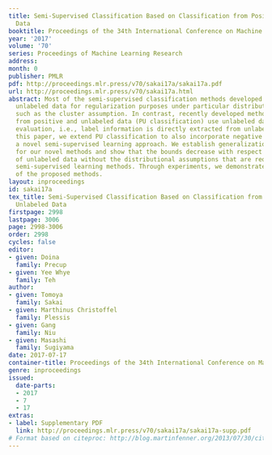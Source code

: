 ```yaml
---
title: Semi-Supervised Classification Based on Classification from Positive and Unlabeled
  Data
booktitle: Proceedings of the 34th International Conference on Machine Learning
year: '2017'
volume: '70'
series: Proceedings of Machine Learning Research
address: 
month: 0
publisher: PMLR
pdf: http://proceedings.mlr.press/v70/sakai17a/sakai17a.pdf
url: http://proceedings.mlr.press/v70/sakai17a.html
abstract: Most of the semi-supervised classification methods developed so far use
  unlabeled data for regularization purposes under particular distributional assumptions
  such as the cluster assumption. In contrast, recently developed methods of classification
  from positive and unlabeled data (PU classification) use unlabeled data for risk
  evaluation, i.e., label information is directly extracted from unlabeled data. In
  this paper, we extend PU classification to also incorporate negative data and propose
  a novel semi-supervised learning approach. We establish generalization error bounds
  for our novel methods and show that the bounds decrease with respect to the number
  of unlabeled data without the distributional assumptions that are required in existing
  semi-supervised learning methods. Through experiments, we demonstrate the usefulness
  of the proposed methods.
layout: inproceedings
id: sakai17a
tex_title: Semi-Supervised Classification Based on Classification from Positive and
  Unlabeled Data
firstpage: 2998
lastpage: 3006
page: 2998-3006
order: 2998
cycles: false
editor:
- given: Doina
  family: Precup
- given: Yee Whye
  family: Teh
author:
- given: Tomoya
  family: Sakai
- given: Marthinus Christoffel
  family: Plessis
- given: Gang
  family: Niu
- given: Masashi
  family: Sugiyama
date: 2017-07-17
container-title: Proceedings of the 34th International Conference on Machine Learning
genre: inproceedings
issued:
  date-parts:
  - 2017
  - 7
  - 17
extras:
- label: Supplementary PDF
  link: http://proceedings.mlr.press/v70/sakai17a/sakai17a-supp.pdf
# Format based on citeproc: http://blog.martinfenner.org/2013/07/30/citeproc-yaml-for-bibliographies/
---
```

